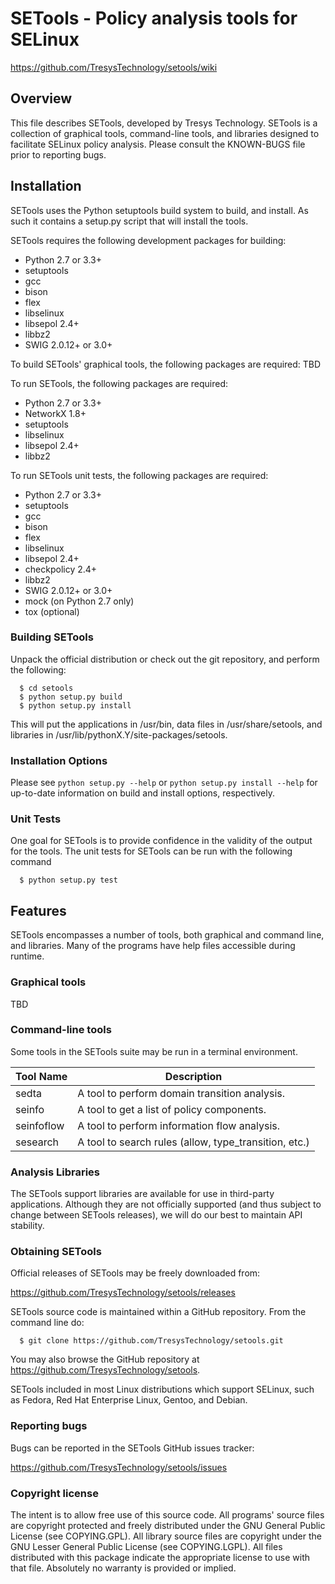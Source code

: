 # SETools - Policy analysis tools for SELinux
https://github.com/TresysTechnology/setools/wiki

## Overview

This file describes SETools, developed by Tresys Technology.  SETools
is a collection of graphical tools, command-line tools, and libraries
designed to facilitate SELinux policy analysis.  Please consult the
KNOWN-BUGS file prior to reporting bugs.


## Installation

SETools uses the Python setuptools build system to build, and install.
As such it contains a setup.py script that will install the tools.

SETools requires the following development packages for building:
* Python 2.7 or 3.3+
* setuptools
* gcc
* bison
* flex
* libselinux
* libsepol 2.4+
* libbz2
* SWIG 2.0.12+ or 3.0+

To build SETools' graphical tools, the following packages are required:
TBD

To run SETools, the following packages are required:
* Python 2.7 or 3.3+
* NetworkX 1.8+
* setuptools
* libselinux
* libsepol 2.4+
* libbz2

To run SETools unit tests, the following packages are required:
* Python 2.7 or 3.3+
* setuptools
* gcc
* bison
* flex
* libselinux
* libsepol 2.4+
* checkpolicy 2.4+
* libbz2
* SWIG 2.0.12+ or 3.0+
* mock (on Python 2.7 only)
* tox (optional)

### Building SETools

Unpack the official distribution or check out the git repository,
and perform the following:

```
  $ cd setools
  $ python setup.py build
  $ python setup.py install
```

This will put the applications in /usr/bin, data files in /usr/share/setools,
and libraries in /usr/lib/pythonX.Y/site-packages/setools.


### Installation Options

Please see `python setup.py --help` or `python setup.py install --help`
for up-to-date information on build and install options, respectively.


### Unit Tests

One goal for SETools is to provide confidence in the validity of the
output for the tools.  The unit tests for SETools can be run with
the following command

```
  $ python setup.py test
```

## Features

SETools encompasses a number of tools, both graphical and command
line, and libraries.  Many of the programs have help files accessible
during runtime.


### Graphical tools

TBD


### Command-line tools

Some tools in the SETools suite may be run in a terminal
environment.

Tool Name  | Description
---------- | ------------------------------------------------------
sedta      | A tool to perform domain transition analysis.
seinfo     | A tool to get a list of policy components.
seinfoflow | A tool to perform information flow analysis.
sesearch   | A tool to search rules (allow, type_transition, etc.)


### Analysis Libraries

The SETools support libraries are available for use in third-party
applications.  Although they are not officially supported (and thus
subject to change between SETools releases), we will do our best to
maintain API stability.


### Obtaining SETools

Official releases of SETools may be freely downloaded from:

https://github.com/TresysTechnology/setools/releases

SETools source code is maintained within a GitHub repository.
From the command line do:

```
  $ git clone https://github.com/TresysTechnology/setools.git
```

You may also browse the GitHub repository at
https://github.com/TresysTechnology/setools.

SETools included in most Linux distributions which support
SELinux, such as Fedora, Red Hat Enterprise Linux, Gentoo,
and Debian.


### Reporting bugs

Bugs can be reported in the SETools GitHub issues tracker:

https://github.com/TresysTechnology/setools/issues


### Copyright license

The intent is to allow free use of this source code.  All programs'
source files are copyright protected and freely distributed under the
GNU General Public License (see COPYING.GPL).  All library source
files are copyright under the GNU Lesser General Public License (see
COPYING.LGPL).  All files distributed with this package indicate the
appropriate license to use with that file.  Absolutely no warranty is
provided or implied.
